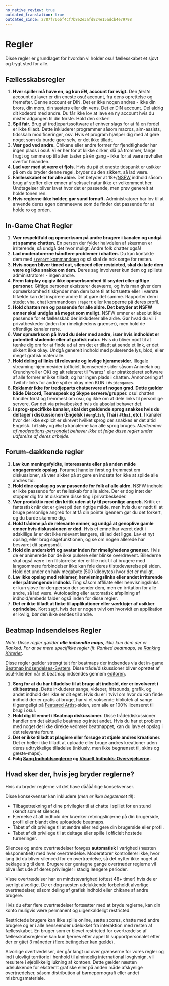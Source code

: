 ```yaml
---
no_native_review: true
outdated_translation: true
outdated_since: 2787f766bf4cf7b8e2e3afd824e15adcb4e79798
---
```


# Regler

Disse regler er grundlaget for hvordan vi holder osu! fællesskabet et sjovt og trygt sted for alle.

## Fællesskabsregler

1. **Hver spiller må have en, og kun *EN*, account for evigt.** Den *første* account du laver er din eneste osu! account, fra dens oprettelse og fremefter. Denne account er DIN. Det er ikke nogen andres - ikke din brors, din mors, din søsters eller din vens. Det er DIN account. Del aldrig dit kodeord med andre. Du får ikke lov at lave en ny account hvis du mister adgangen til din første. Hold den sikker!
2. **Spil fair.** Brug af tredjepartssoftware af enhver slags for at få en fordel er ikke tilladt. Dette inkluderer programmer såsom macros, aim-assists, tidsskala modificeringer, osv. Hvis et program hjælper dig med at gøre noget som du burde gøre selv, er det ikke tilladt.
3. **Vær god ved andre.** Chikane eller andre former for fjendtligheder har ingen plads i osu!. Vi er her for at klikke cirker, slå på trommer, fange frugt og ramme op til atten taster på én gang - ikke for at være røvhuller overfor hinanden.
4. **Lad vær med at være et fjols.** Hvis du på et eneste tidspunkt er usikker på om du bryder denne regel, bryder du den sikkert, så lad være.
5. **Fællesskabet er for alle aldre.** Det betyder at 18+/[NSFW](https://en.wikipedia.org/wiki/NSFW) indhold såsom brug af stoffer eller emner af seksuel natur ikke er velkomment her. Undtagelser bliver lavet hvor det er passende, men prøv generelt at holde tonen ren.
6. **Hvis reglerne ikke holder, gør sund fornuft.** Administratorer har lov til at anvende deres egen dømmeevne som de finder det passende for at holde ro og orden.

## In-Game Chat Regler

1. **Vær respektfuld og opmærksom på andre brugere i kanalen og undgå at spamme chatten.** En person der fylder halvdelen af skærmen er irriterende, så undgå det hvor muligt. Andre folk chatter også!
2. **Lad moderatorerne håndtere problemer i chatten.** Du kan kontakte dem med [`!report` kommandoen](/wiki/Reporting_bad_behaviour) og så skal de nok sørge for resten.
3. **Hvis nogen bliver timed out, silenced eller restricted, skal du lade dem være og ikke snakke om dem.** Deres sag involverer kun dem og spillets administratorer - ingen andre.
4. **Frem fairplay og giv ikke opmærksomhed til snyderi eller giftige personer.** Giftige personer eksisterer desværre, og hvis man giver dem opmærksomhed tilskynder man dem bare til at fortsætte eller i værste tilfælde kan det inspirere andre til at gøre det samme. Rapporter dem i stedet vha. chat kommandoen `!report` eller knapperne på deres profil.
5. **Hold chatten ren og passende for alle aldre. Det betyder at NSFW emner skal undgås så meget som muligt.** NSFW emner er absolut ikke passende for et fællesskab der inkluderer alle aldre. Gør hvad du vil i privatbeskeder (inden for rimelighedens grænser), men hold de offentlige kanaler rene.
6. **Vær opmærksom på hvad du deler med andre, især hvis indholdet er potentielt stødende eller af grafisk natur.** Hvis du bliver nødt til at tænke dig om for at finde ud af om det er tilladt at sende et link, er det sikkert ikke okay. Undgå generelt indhold med pulserende lys, blod, eller meget grafisk materialle.
7. **Hold deling af links til relevante og lovlige hjemmesider.** Illegale streaming-hjemmesider (officielt licenserede sider såsom Animelab og Crunchyroll er OK) og alt relateret til "warez" eller piratkopieret software af alle former er ikke tilladt, og har ingen plads i chatten. Annoncering af Twitch-links for andre spil er okay men KUN i `#videogames`.
8. **Reklamér ikke for tredjeparts chatservere af nogen grad. Dette gælder både Discord, Teamspeak og Skype servere/grupper.** osu! chatten handler først og fremmest om osu, og ikke om at dele links til personlige servere. Gør det via privatbesked hvis du absolut behøver det.
9. **I sprog-specifikke kanaler, skal det gældende sprog snakkes hvis du deltager i diskussionen (Engelsk i `#english`, Thai i `#thai`, etc).** I kanaler hvor der ikke explicit er skrevet hvilket sprog der snakkes er det altid Engelsk. I `#lobby` og `#help` kanalerne kan alle sprog bruges. *Medlemmer af [moderations-personalet](/wiki/People/The_Team/Global_Moderation_Team) behøver ikke at følge disse regler under udførelse af deres arbejde.*

## Forum-dækkende regler

1. **Lav kun meningsfyldte, interessante eller på anden måde engagerende opslag.** Forumet handler først og fremmest om diskussioner, så vær sikker på at gøre en indsats for ikke at spilde alle andres tid.
2. **Hold dine opslag og svar passende for folk af alle aldre.** NSFW indhold er ikke passende for et fællsskab for alle aldre. Der er dog intet der stopper dig fra at diskutere disse ting i privatbeskeder.
3. **Vær produktiv med din kritik uden at ty til personlige angreb.** Kritik er fantastisk når det er givet på den rigtige måde, men hvis du er nødt til at bruge personlige angreb for at få din pointe igennem gør du det forkert, og du burde skamme dig.
4. **Hold trådene på de relevante emner, og undgå at genoplive gamle emner hvis diskussionen er død.** Hvis et emne har været dødt i adskillige år er det ikke relevant længere, så lad det ligge. Lav et nyt opslag, eller brug søgefunktionen, og se om nogen allerede har besvaret dit spørgsmål.
5. **Hold din underskrift og avatar inden for rimelighedens grænser.** Hvis de er animerede bør de ikke pulsere eller blinke overdrevent. Billederne skal også være i en filstørrelse der er lille nok til at brugere med langsommere forbindelser ikke kan føle deres tilstedeværelse på siden. Hold det under en halv megabyte (500 kilobytes) hvor det er muligt.
6. **Lav ikke opslag med reklamer, henvisningslinks eller andet irriterende eller påtrængende indhold.** Ting såsom affiliate eller henvisningslinks er kun sjove for den person der sender dem, men en irritation for alle andre, så lad være. Autoloading eller automatisk afspilning af indhold/embeds falder også inden for disse regler.
7. **Det er ikke tilladt at linke til applikationer eller værktøjer af usikker oprindelse.** Kort sagt, hvis der er nogen tvivl om hvorvidt en applikation er lovlig, bør den ikke sendes til andre.

## Beatmap Indsendelses Regler

*Note: Disse regler gælder **alle indsendte maps**, ikke kun dem der er Ranked. For at se mere specifikke regler ift. Ranked beatmaps, se [Ranking Kriteriet](/wiki/Ranking_Criteria).*

Disse regler gælder strengt talt for beatmaps der indsendes via det in-game [Beatmap Indsendelses-System](/wiki/Submission). Disse tråde/diskussioner bliver oprettet af osu!-klienten når et beatmap indsendes gennem [editoren](/wiki/Client/Beatmap_editor).

1. **Sørg for at du har tilladelse til at bruge alt indhold, der er involveret i dit beatmap.** Dette inkluderer sange, videoer, hitsounds, grafik, og andet indhold der ikke er dit eget. Hvis du er i tvivl om hvor du kan finde indhold der er gratis at bruge, har vi et voksende bibliotek af sange tilgængeligt på [Featured Artist](https://osu.ppy.sh/beatmaps/artists)-siden, som alle er 100% licenseret til brug i osu!.
2. **Hold dig til emnet i Beatmap diskussioner.** Disse tråde/diskussioner handler om det aktuelle beatmap og intet andet. Hvis du har et problem med noget der ikke direkte vedrører beatmappet, kan du lave et opslag i det relevante forum.
3. **Det er ikke tilladt at plagiere eller forsøge at stjæle andres kreationer.** Det er heller ikke tilladt at uploade eller bruge andres kreationer uden deres udtrykkelige tilladelse (inklusiv, men ikke begrænset til, skins og gæste-maps).
4. **Følg [Sang Indholdsreglerne](Song_Content_Rules) og [Visuelt Indholds-Overvejelserne](Visual_Content_Considerations).**

## Hvad sker der, hvis jeg bryder reglerne?

Hvis du bryder reglerne vil det have dåååårlige konsekvenser.

Disse konsekvenser kan inkludere (*men er ikke begrænset til*):

- Tilbagetrækning af dine privilegier til at chatte i spillet for en stund (kendt som et silence).
- Fjernelse af alt indhold der krænker retningslinjerne på din brugerside, profil eller blandt dine uploadede beatmaps.
- Tabet af dit privilege til at ændre eller redigere din brugerside eller profil.
- Tabet af dit privilege til at deltage eller spille i officielt hostede turneringer.

Silences og andre overtrædelser forøges **automatisk** i varighed (næsten eksponentielt) med hver overtrædelse. Moderatorer kontrollerer ikke, hvor lang tid du bliver silenced for en overtrædelse, så det nytter ikke noget at beklage sig til dem. Brugere der gentagne gange overtræder reglerne vil blive låst ude af deres privilegier i stadig længere perioder.

Visse overtrædelser har en mindstevarighed (oftest 48+ timer) hvis de er særligt alvorlige. De er dog næsten udelukkende forbeholdt alvorlige overtrædelser, såsom deling af grafisk indhold eller chikane af andre brugere.

Hvis du efter flere overtrædelser fortsætter med at bryde reglerne, kan din konto muligvis være permanent og uigenkaldeligt restricted.

Restrictede brugere kan ikke spille online, sætte scores, chatte med andre brugere og er i alle henseender udelukket fra interaktion med resten af fællesskabet. En bruger som er blevet restricted for overtrædelse af fællesskabsreglerne kan kun fjernes efter appel til supportpersonalet efter der er gået 3 måneder ([flere betingelser kan gælde](/wiki/Help_centre/Account_restrictions#common-restriction-reasons-and-cooldowns)).

Alvorlige overtrædelser, der går langt ud over grænserne for vores regler og ind i ulovligt territorie i henhold til almindelig international lovgivnign, vil resultere i øjeblikkelig lukning af kontoen. Dette gælder næsten udelukkende for ekstremt grafiske eller på anden måde afskyelige overtrædelser, såsom distribution af børnepornografi eller andet misbrugsmateriale.
